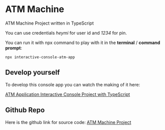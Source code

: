 # ATM Machine
 ATM Machine Project written in TypeScript

You can use credentials *heymi* for user id and *1234* for pin.

You can run it with npx command to play with it in the **terminal** / **command prompt**:

    npx interactive-console-atm-app

## Develop yourself
To develop this console app you can watch the making of it here:

[ATM Application Interactive Console Project with TypeScript](https://www.youtube.com/watch?v=cLR7nbWxhlQ)

## Github Repo
Here is the github link for source code:
[ATM Machine Project](https://github.com/humayune01/ATM)
